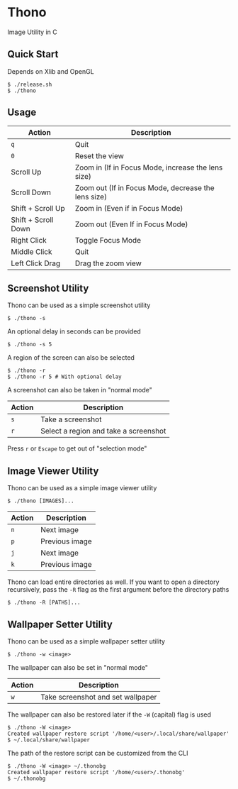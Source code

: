 # Thono
Image Utility in C

## Quick Start
Depends on Xlib and OpenGL

```console
$ ./release.sh
$ ./thono
```

## Usage
| Action              | Description                                         |
| ------------------- | --------------------------------------------------- |
| `q`                 | Quit                                                |
| `0`                 | Reset the view                                      |
| Scroll Up           | Zoom in (If in Focus Mode, increase the lens size)  |
| Scroll Down         | Zoom out (If in Focus Mode, decrease the lens size) |
| Shift + Scroll Up   | Zoom in (Even if in Focus Mode)                     |
| Shift + Scroll Down | Zoom out (Even If in Focus Mode)                    |
| Right Click         | Toggle Focus Mode                                   |
| Middle Click        | Quit                                                |
| Left Click Drag     | Drag the zoom view                                  |

## Screenshot Utility
Thono can be used as a simple screenshot utility

```console
$ ./thono -s
```

An optional delay in seconds can be provided

```console
$ ./thono -s 5
```

A region of the screen can also be selected

```console
$ ./thono -r
$ ./thono -r 5 # With optional delay
```

A screenshot can also be taken in "normal mode"

| Action          | Description                                         |
| --------------- | --------------------------------------------------- |
| `s`             | Take a screenshot                                   |
| `r`             | Select a region and take a screenshot               |

Press `r` or `Escape` to get out of "selection mode"

## Image Viewer Utility
Thono can be used as a simple image viewer utility

```console
$ ./thono [IMAGES]...
```

| Action          | Description                                         |
| --------------- | --------------------------------------------------- |
| `n`             | Next image                                          |
| `p`             | Previous image                                      |
| `j`             | Next image                                          |
| `k`             | Previous image                                      |

Thono can load entire directories as well. If you want to open a directory
recursively, pass the `-R` flag as the first argument before the directory
paths

```console
$ ./thono -R [PATHS]...
```

## Wallpaper Setter Utility
Thono can be used as a simple wallpaper setter utility

```console
$ ./thono -w <image>
```

The wallpaper can also be set in "normal mode"

| Action          | Description                                         |
| --------------- | --------------------------------------------------- |
| `w`             | Take screenshot and set wallpaper                   |

The wallpaper can also be restored later if the `-W` (capital) flag is used

```console
$ ./thono -W <image>
Created wallpaper restore script '/home/<user>/.local/share/wallpaper'
$ ~/.local/share/wallpaper
```

The path of the restore script can be customized from the CLI

```console
$ ./thono -W <image> ~/.thonobg
Created wallpaper restore script '/home/<user>/.thonobg'
$ ~/.thonobg
```

